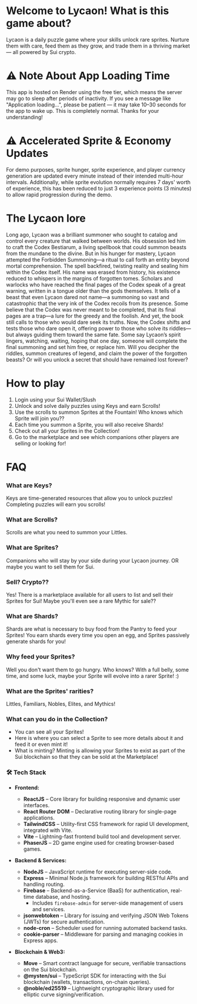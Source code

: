 # Welcome to Lycaon! What is this game about?
Lycaon is a daily puzzle game where your skills unlock rare sprites. Nurture them with care, feed them as they grow, and trade them in a thriving market — all powered by Sui crypto.

# ⚠️ Note About App Loading Time
This app is hosted on Render using the free tier, which means the server may go to sleep after periods of inactivity. If you see a message like "Application loading...", please be patient — it may take 10–30 seconds for the app to wake up. This is completely normal. Thanks for your understanding!

# ⚠️ Accelerated Sprite & Economy Updates
For demo purposes, sprite hunger, sprite experience, and player currency generation are updated every minute instead of their intended multi-hour intervals.
Additionally, while sprite evolution normally requires 7 days' worth of experience, this has been reduced to just 3 experience points (3 minutes) to allow rapid progression during the demo.

# The Lycaon lore
Long ago, Lycaon was a brilliant summoner who sought to catalog and control every creature that walked between worlds. His obsession led him to craft the Codex Bestiarum, a living spellbook that could summon beasts from the mundane to the divine.
But in his hunger for mastery, Lycaon attempted the Forbidden Summoning—a ritual to call forth an entity beyond mortal comprehension. The spell backfired, twisting reality and sealing him within the Codex itself. His name was erased from history, his existence reduced to whispers in the margins of forgotten tomes.
Scholars and warlocks who have reached the final pages of the Codex speak of a great warning, written in a tongue older than the gods themselves. It tells of a beast that even Lycaon dared not name—a summoning so vast and catastrophic that the very ink of the Codex recoils from its presence.
Some believe that the Codex was never meant to be completed, that its final pages are a trap—a lure for the greedy and the foolish. And yet, the book still calls to those who would dare seek its truths.
Now, the Codex shifts and tests those who dare open it, offering power to those who solve its riddles—but always guiding them toward the same fate. Some say Lycaon’s spirit lingers, watching, waiting, hoping that one day, someone will complete the final summoning and set him free, or replace him.
Will you decipher the riddles, summon creatures of legend, and claim the power of the forgotten beasts?
Or will you unlock a secret that should have remained lost forever?

# How to play
1. Login using your Sui Wallet/Slush
2. Unlock and solve daily puzzles using Keys and earn Scrolls!
3. Use the scrolls to summon Sprites at the Fountain! Who knows which Sprite will join you??
4. Each time you summon a Sprite, you will also receive Shards!
5. Check out all your Sprites in the Collection!
6. Go to the marketplace and see which companions other players are selling or looking for!

# FAQ

### What are Keys?
Keys are time-generated resources that allow you to unlock puzzles! Completing puzzles will earn you scrolls!

### What are Scrolls?
Scrolls are what you need to summon your Littles.

### What are Sprites?
Companions who will stay by your side during your Lycaon journey. OR maybe you want to sell them for Sui.

### Sell? Crypto??
Yes! There is a marketplace available for all users to list and sell their Sprites for Sui! Maybe you'll even see a rare Mythic for sale??

### What are Shards?
Shards are what is necessary to buy food from the Pantry to feed your Sprites! You earn shards every time you open an egg, and Sprites passively generate shards for you!

### Why feed your Sprites?
Well you don't want them to go hungry. Who knows? With a full belly, some time, and some luck, maybe your Sprite will evolve into a rarer Sprite! :)

### What are the Sprites' rarities?
Littles, Familiars, Nobles, Elites, and Mythics!

### What can you do in the Collection?
- You can see all your Sprites!
- Here is where you can select a Sprite to see more details about it and feed it or even mint it!
- What is minting? Minting is allowing your Sprites to exist as part of the Sui blockchain so that they can be sold at the Marketplace!

### 🛠️ Tech Stack

- **Frontend:**
  - **ReactJS** – Core library for building responsive and dynamic user interfaces.
  - **React Router DOM** – Declarative routing library for single-page applications.
  - **TailwindCSS** – Utility-first CSS framework for rapid UI development, integrated with Vite.
  - **Vite** – Lightning-fast frontend build tool and development server.
  - **PhaserJS** – 2D game engine used for creating browser-based games.

- **Backend & Services:**
  - **NodeJS** – JavaScript runtime for executing server-side code.
  - **Express** – Minimal Node.js framework for building RESTful APIs and handling routing.
  - **Firebase** – Backend-as-a-Service (BaaS) for authentication, real-time database, and hosting.
    - Includes `firebase-admin` for server-side management of users and services.
  - **jsonwebtoken** – Library for issuing and verifying JSON Web Tokens (JWTs) for secure authentication.
  - **node-cron** – Scheduler used for running automated backend tasks.
  - **cookie-parser** – Middleware for parsing and managing cookies in Express apps.

- **Blockchain & Web3:**
  - **Move** – Smart contract language for secure, verifiable transactions on the Sui blockchain.
  - **@mysten/sui** – TypeScript SDK for interacting with the Sui blockchain (wallets, transactions, on-chain queries).
  - **@noble/ed25519** – Lightweight cryptographic library used for elliptic curve signing/verification.



